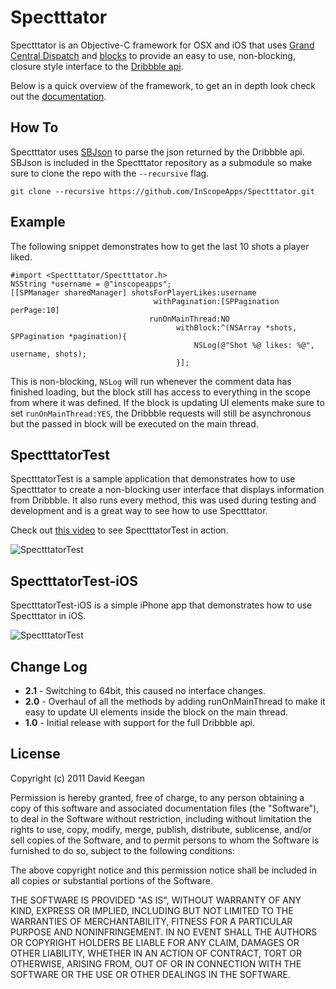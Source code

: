 Spectttator
========

Spectttator is an Objective-C framework for OSX and iOS that uses [Grand Central Dispatch](http://developer.apple.com/library/mac/#documentation/Performance/Reference/GCD_libdispatch_Ref/Reference/reference.html) and [blocks](http://developer.apple.com/library/mac/#documentation/Cocoa/Conceptual/Blocks/Articles/00_Introduction.html) to provide an easy to use, non-blocking, closure style interface to the [Dribbble api](http://dribbble.com/api).

Below is a quick overview of the framework, to get an in depth look check out the [documentation](http://inscopeapps.github.com/Spectttator).

How To
--------

Spectttator uses [SBJson](https://github.com/stig/json-framework) to parse the json returned by the Dribbble api. SBJson is included in the Spectttator repository as a submodule so make sure to clone the repo with the `--recursive` flag.

    git clone --recursive https://github.com/InScopeApps/Spectttator.git

Example
--------

The following snippet demonstrates how to get the last 10 shots a player liked.

    #import <Spectttator/Spectttator.h>
    NSString *username = @"inscopeapps";
    [[SPManager sharedManager] shotsForPlayerLikes:username 
                                    withPagination:[SPPagination perPage:10]     
                                   runOnMainThread:NO 
                                         withBlock:^(NSArray *shots, SPPagination *pagination){
                                             NSLog(@"Shot %@ likes: %@", username, shots);
                                         }];

This is non-blocking, `NSLog` will run whenever the comment data has finished loading, but the block still has access to everything in the scope from where it was defined. If the block is updating UI elements make sure to set `runOnMainThread:YES`, the Dribbble requests will still be asynchronous but the passed in block will be executed on the main thread.

SpectttatorTest
--------

SpectttatorTest is a sample application that demonstrates how to use Spectttator to create a non-blocking user interface that displays information from Dribbble. It also runs every method, this was used during testing and development and is a great way to see how to use Spectttator.

Check out [this video](http://vimeo.com/25704164) to see SpectttatorTest in action.

![SpectttatorTest](https://github.com/InScopeApps/Spectttator/raw/master/SpectttatorTest/SpectttatorTest.png)

SpectttatorTest-iOS
--------

SpectttatorTest-iOS is a simple iPhone app that demonstrates how to use Spectttator in iOS.

![SpectttatorTest](https://github.com/InScopeApps/Spectttator/raw/master/SpectttatorTest-iOS/SpectttatorTest-iOS.png)

Change Log
--------

* **2.1** - Switching to 64bit, this caused no interface changes.
* **2.0** - Overhaul of all the methods by adding runOnMainThread to make it easy to update UI elements inside the block on the main thread.
* **1.0** - Initial release with support for the full Dribbble api.

License
--------

Copyright (c) 2011 David Keegan

Permission is hereby granted, free of charge, to any person obtaining a copy of this software and associated documentation files (the "Software"), to deal in the Software without restriction, including without limitation the rights to use, copy, modify, merge, publish, distribute, sublicense, and/or sell copies of the Software, and to permit persons to whom the Software is furnished to do so, subject to the following conditions:

The above copyright notice and this permission notice shall be included in all copies or substantial portions of the Software.

THE SOFTWARE IS PROVIDED "AS IS", WITHOUT WARRANTY OF ANY KIND, EXPRESS OR IMPLIED, INCLUDING BUT NOT LIMITED TO THE WARRANTIES OF MERCHANTABILITY, FITNESS FOR A PARTICULAR PURPOSE AND NONINFRINGEMENT. IN NO EVENT SHALL THE AUTHORS OR COPYRIGHT HOLDERS BE LIABLE FOR ANY CLAIM, DAMAGES OR OTHER LIABILITY, WHETHER IN AN ACTION OF CONTRACT, TORT OR OTHERWISE, ARISING FROM, OUT OF OR IN CONNECTION WITH THE SOFTWARE OR THE USE OR OTHER DEALINGS IN THE SOFTWARE.
